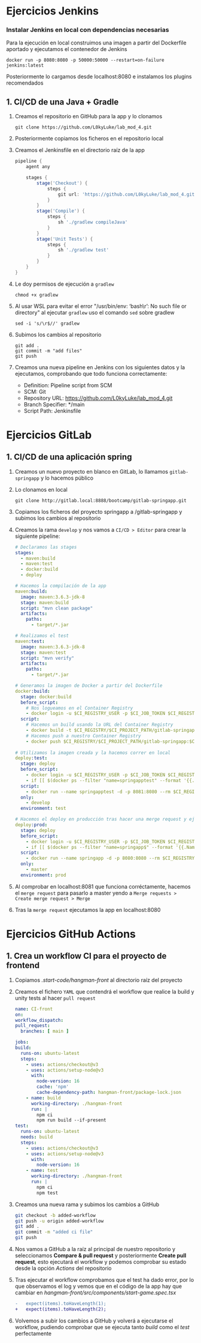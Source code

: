 # Ejercicios Jenkins

### Instalar Jenkins en local con dependencias necesarias
Para la ejecución en local construimos una imagen a partir del Dockerfile aportado y ejecutamos el contenedor de Jenkins
```shell
docker run -p 8080:8080 -p 50000:50000 --restart=on-failure jenkins:latest
```
Posteriormente lo cargamos desde localhost:8080 e instalamos los plugins recomendados

## 1. CI/CD de una Java + Gradle

1. Creamos el repositorio en GitHub para la app y lo clonamos
   
    ```
    git clone https://github.com/L0kyLuke/lab_mod_4.git
    ```

2. Posteriormente copiamos los ficheros en el repositorio local

3. Creamos el Jenkinsfile en el directorio raíz de la app
    ```groovy
    pipeline {
        agent any

        stages {
            stage('Checkout') {
                steps {
                    git url: 'https://github.com/L0kyLuke/lab_mod_4.git', branch: 'main'
                }
            }
            stage('Compile') {
                steps {
                    sh './gradlew compileJava'
                }
            }
            stage('Unit Tests') {
                steps {
                    sh './gradlew test'
                }
            }
        }
    }
    ```
4. Le doy permisos de ejecución a `gradlew`
    ```shell
    chmod +x gradlew
    ```

5. Al usar WSL para evitar el error "/usr/bin/env: ‘bash\r’: No such file or directory" al ejecutar `gradlew` uso el comando `sed` sobre gradlew
    ```shell
    sed -i 's/\r$//' gradlew
    ```

6. Subimos los cambios al repositorio
    ```shell
    git add .
    git commit -m "add files"
    git push
    ```
7. Creamos una nueva pipeline en Jenkins con los siguientes datos y la ejecutamos, comprobando que todo funciona correctamente:
   - Definition: Pipeline script from SCM
   - SCM: Git
   - Repository URL: https://github.com/L0kyLuke/lab_mod_4.git
   - Branch Specifier: */main
   - Script Path: Jenkinsfile
  

# Ejercicios GitLab 

## 1. CI/CD de una aplicación spring

1. Creamos un nuevo proyecto en blanco en GitLab, lo llamamos `gitlab-springapp` y lo hacemos público
   
2. Lo clonamos en local
    ```shell
    git clone http://gitlab.local:8888/bootcamp/gitlab-springapp.git
    ```
3. Copiamos los ficheros del proyecto springapp a /gitlab-springapp y subimos los cambios al repositorio
   
4. Creamos la rama `develop` y nos vamos a `CI/CD > Editor` para crear la siguiente pipeline:
    ```yaml
    # Declaramos las stages
    stages:
      - maven:build
      - maven:test
      - docker:build
      - deploy

    # Hacemos la compilación de la app
    maven:build:
      image: maven:3.6.3-jdk-8
      stage: maven:build
      script: "mvn clean package"
      artifacts:
        paths:
          - target/*.jar

    # Realizamos el test
    maven:test: 
      image: maven:3.6.3-jdk-8
      stage: maven:test
      script: "mvn verify"
      artifacts:
        paths:
          - target/*.jar

    # Generamos la imagen de Docker a partir del Dockerfile
    docker:build: 
      stage: docker:build
      before_script:
        # Nos logueamos en el Container Registry
        - docker login -u $CI_REGISTRY_USER -p $CI_JOB_TOKEN $CI_REGISTRY/$CI_PROJECT_PATH 
      script:
        # Hacemos un build usando la URL del Container Registry
        - docker build -t $CI_REGISTRY/$CI_PROJECT_PATH/gitlab-springapp:$CI_COMMIT_SHA .
        # Hacemos push a nuestro Container Registry
        - docker push $CI_REGISTRY/$CI_PROJECT_PATH/gitlab-springapp:$CI_COMMIT_SHA 
      
    # Utilizamos la imagen creada y la hacemos correr en local
    deploy:test:
      stage: deploy
      before_script:
        - docker login -u $CI_REGISTRY_USER -p $CI_JOB_TOKEN $CI_REGISTRY/$CI_PROJECT_PATH # Nos logueamos en el Container Registry
        - if [[ $(docker ps --filter "name=springapptest" --format '{{.Names}}') == "springapptest" ]]; then  docker rm -f springapptest; else echo "No existe";  fi # Si el contenedor existe lo elimina
      script:
        - docker run --name springapptest -d -p 8081:8080 --rm $CI_REGISTRY/$CI_PROJECT_PATH/gitlab-springapp:$CI_COMMIT_SHA # Hacemos docker run de la imagen que hemos subido, desplegando una aplicación en local en el puerto 8081
      only:
        - develop
      environment: test

    # Hacemos el deploy en producción tras hacer una merge request y ejecutarlo en master lo cual nos desplegará la app en local en el puerto 8080
    deploy:prod:
      stage: deploy
      before_script:
        - docker login -u $CI_REGISTRY_USER -p $CI_JOB_TOKEN $CI_REGISTRY/$CI_PROJECT_PATH
        - if [[ $(docker ps --filter "name=springapp$" --format '{{.Names}}') == "springapp" ]]; then  docker rm -f springapp; else echo "No existe";  fi
      script:
        - docker run --name springapp -d -p 8080:8080 --rm $CI_REGISTRY/$CI_PROJECT_PATH/gitlab-springapp:$CI_COMMIT_SHA 
      only:
        - master
      environment: prod
    ```
5. Al comprobar en localhost:8081 que funciona corréctamente, hacemos el `merge request` para pasarlo a master yendo a `Merge requests > Create merge request > Merge`
   
6. Tras la `merge request` ejecutamos la app en localhost:8080

# Ejercicios GitHub Actions

## 1. Crea un workflow CI para el proyecto de frontend

1. Copiamos *.start-code/hangman-front* al directorio raíz del proyecto
   
2. Creamos el fichero `YAML` que contendrá el workflow que realice la build y unity tests al hacer `pull request`
   
    ```yaml
    name: CI-front
    on:
    workflow_dispatch:
    pull_request:
      branches: [ main ]

    jobs:
    build:
      runs-on: ubuntu-latest
      steps:
        - uses: actions/checkout@v3
        - uses: actions/setup-node@v3
          with:
            node-version: 16
            cache: 'npm'
            cache-dependency-path: hangman-front/package-lock.json
        - name: build
          working-directory: ./hangman-front
          run: |
            npm ci
            npm run build --if-present
    test:
      runs-on: ubuntu-latest
      needs: build
      steps:
        - uses: actions/checkout@v3
        - uses: actions/setup-node@v3
          with:
            node-version: 16
        - name: test
          working-directory: ./hangman-front
          run: |
            npm ci
            npm test
    ```

3. Creamos una nueva rama y subimos los cambios a GitHub
   ```sh
   git checkout -b added-workflow 
   git push -u origin added-workflow
   git add .
   git commit -m "added ci file"
   git push
   ```
4. Nos vamos a GitHub a la raíz al principal de nuestro repositorio y seleccionamos **Compare & pull request** y posteriormente **Create pull request**, esto ejecutará el workflow y podemos comprobar su estado desde la opción *Actions* del repositorio
   
5. Tras ejecutar el workflow comprobamos que el test ha dado error, por lo que observamos el log y vemos que en el código de la app hay que cambiar en *hangman-front/src/components/start-game.spec.tsx*
    ```diff
    -   expect(items).toHaveLength(1);
    +   expect(items).toHaveLength(2);
    ```
6. Volvemos a subir los cambios a GitHub y volverá a ejecutarse el workflow, pudiendo comprobar que se ejecuta tanto *build* como el *test* perfectamente